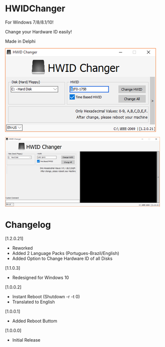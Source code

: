 # HWIDChanger
For Windows 7/8/8.1/10!

Change your Hardware ID easily!

Made in Delphi


![1](Documents/1.png)

![4](Documents/2.png)


# Changelog
[1.2.0.21]
* Reworked
* Added 2 Language Packs (Portugues-Brazil/English)
* Added Option to Change Hardware ID of all Disks

[1.1.0.3]
* Redesigned for Windows 10

[1.0.0.2]
* Instant Reboot (Shutdown -r -t 0)
* Translated to English

[1.0.0.1]
* Added Reboot Buttom

[1.0.0.0]
* Initial Release